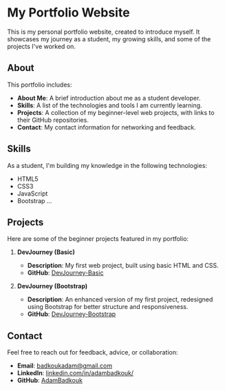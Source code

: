 # My Portfolio Website

This is my personal portfolio website, created to introduce myself. It showcases my journey as a student, my growing skills, and some of the projects I've worked on.

## About

This portfolio includes:
- **About Me**: A brief introduction about me as a student developer.
- **Skills**: A list of the technologies and tools I am currently learning.
- **Projects**: A collection of my beginner-level web projects, with links to their GitHub repositories.
- **Contact**: My contact information for networking and feedback.

## Skills

As a student, I'm building my knowledge in the following technologies:

- HTML5
- CSS3
- JavaScript
- Bootstrap
...

## Projects

Here are some of the beginner projects featured in my portfolio:

1. **DevJourney (Basic)**  
   - **Description**: My first web project, built using basic HTML and CSS.  
   - **GitHub**: [DevJourney-Basic](https://github.com/AdamBadkouk/DevJourney-Basic.git)

2. **DevJourney (Bootstrap)**  
   - **Description**: An enhanced version of my first project, redesigned using Bootstrap for better structure and responsiveness.  
   - **GitHub**: [DevJourney-Bootstrap](https://github.com/AdamBadkouk/DevJourney-Bootstrap.git)

## Contact

Feel free to reach out for feedback, advice, or collaboration:

- **Email**: [badkoukadam@gmail.com](mailto:badkoukadam@gmail.com)
- **LinkedIn**: [linkedin.com/in/adambadkouk/](https://linkedin.com/in/adambadkouk/)
- **GitHub**: [AdamBadkouk](https://github.com/AdamBadkouk)
